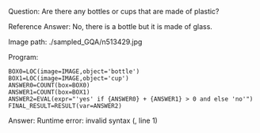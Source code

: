 Question: Are there any bottles or cups that are made of plastic?

Reference Answer: No, there is a bottle but it is made of glass.

Image path: ./sampled_GQA/n513429.jpg

Program:

```
BOX0=LOC(image=IMAGE,object='bottle')
BOX1=LOC(image=IMAGE,object='cup')
ANSWER0=COUNT(box=BOX0)
ANSWER1=COUNT(box=BOX1)
ANSWER2=EVAL(expr="'yes' if {ANSWER0} + {ANSWER1} > 0 and else 'no'")
FINAL_RESULT=RESULT(var=ANSWER2)
```
Answer: Runtime error: invalid syntax (<string>, line 1)

